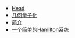 <!-- docs/_sidebar.md -->

* [Head](/)
* [几何量子化](Geometry_Quantization.md)
* [简介](/geometry-quantization/introduction/Introduction.md)
* [一个简单的Hamilton系统](/geometry-quantization/hamilton-mechanics/01.md)

